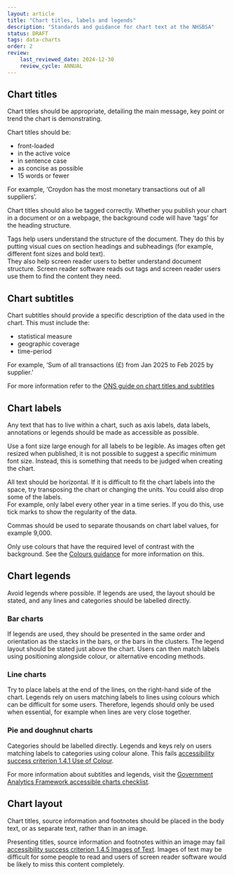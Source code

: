 ```yaml
---
layout: article
title: "Chart titles, labels and legends"
description: "Standards and guidance for chart text at the NHSBSA"
status: DRAFT
tags: data-charts
order: 2
review:
    last_reviewed_date: 2024-12-30
    review_cycle: ANNUAL
---
```

## Chart titles  
  
Chart titles should be appropriate, detailing the main message, key point or trend the chart is demonstrating.  
  
Chart titles should be: 

- front-loaded 
- in the active voice 
- in sentence case 
- as concise as possible 
- 15 words or fewer  
  
For example, ‘Croydon has the most monetary transactions out of all suppliers’.  
  
Chart titles should also be tagged correctly. Whether you publish your chart in a document or on a webpage, the background code will have ‘tags’ for the heading structure.  
  
Tags help users understand the structure of the document. They do this by putting visual cues on section headings and subheadings (for example, different font sizes and bold text).   
They also help screen reader users to better understand document structure. Screen reader software reads out tags and screen reader users use them to find the content they need.  
  
## Chart subtitles  
  
Chart subtitles should provide a specific description of the data used in the chart. This must include the: 

- statistical measure 
- geographic coverage 
- time-period  
  
For example, ‘Sum of all transactions (£) from Jan 2025 to Feb 2025 by supplier.’  
  
For more information refer to the [ONS guide on chart titles and subtitles][titles 1]  
  
## Chart labels  
  
Any text that has to live within a chart, such as axis labels, data labels, annotations or legends should be made as accessible as possible.  
  
Use a font size large enough for all labels to be legible. As images often get resized when published, it is not possible to suggest a specific minimum font size. Instead, this is something that needs to be judged when creating the chart.  
  
All text should be horizontal. If it is difficult to fit the chart labels into the space, try transposing the chart or changing the units. You could also drop some of the labels.  
For example, only label every other year in a time series. If you do this, use tick marks to show the regularity of the data.  
  
Commas should be used to separate thousands on chart label values, for example 9,000.  
  
Only use colours that have the required level of contrast with the background. See the [Colours guidance](../colour/colour-guidance.md) for more information on this.  
  
## Chart legends  
  
Avoid legends where possible. If legends are used, the layout should be stated, and any lines and categories should be labelled directly.  
  
### Bar charts  
If legends are used, they should be presented in the same order and orientation as the stacks in the bars, or the bars in the clusters.  The legend layout should be stated just above the chart. Users can then match labels using positioning alongside colour, or alternative encoding methods.   
  
### Line charts  
Try to place labels at the end of the lines, on the right-hand side of the chart. Legends rely on users matching labels to lines using colours which can be difficult for some users. Therefore, legends should only be used when essential, for example when lines are very close together.  
  
### Pie and doughnut charts  
Categories should be labelled directly. Legends and keys rely on users matching labels to categories using colour alone. This fails [accessibility success criterion 1.4.1 Use of Colour][titles 4].  
  
For more information about subtitles and legends, visit the [Government Analytics Framework accessible charts checklist][titles 3].  
  
## Chart layout  
  
Chart titles, source information and footnotes should be placed in the body text, or as separate text, rather than in an image.  
  
Presenting titles, source information and footnotes within an image may fail [accessibility success criterion 1.4.5 Images of Text][titles 5]. Images of text may be difficult for some people to read and users of screen reader software would be likely to miss this content completely. 

[titles 1]: https://service-manual.ons.gov.uk/data-visualisation/guidance/chart-text#chart-titles
[titles 2]: https://nhsbsauk.sharepoint.com/sites/DigitalContentDesignTeam/SitePages/NHSBSA-digital-style-guide-and-standards.aspx#numbers%2C-dates-and-times
[titles 3]: https://analysisfunction.civilservice.gov.uk/policy-store/charts-a-checklist/
[titles 4]: https://www.w3.org/TR/WCAG22/#use-of-color
[titles 5]: https://www.w3.org/TR/WCAG22/#images-of-text